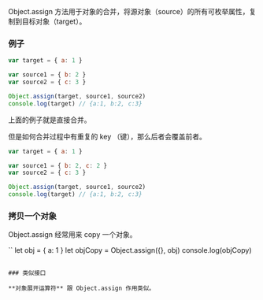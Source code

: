 Object.assign 方法用于对象的合并，将源对象（source）的所有可枚举属性，复制到目标对象（target）。


### 例子

```js
var target = { a: 1 }

var source1 = { b: 2 }
var source2 = { c: 3 }

Object.assign(target, source1, source2)
console.log(target) // {a:1, b:2, c:3}
```

上面的例子就是直接合并。

但是如何合并过程中有重复的 key （键），那么后者会覆盖前者。

```js
var target = { a: 1 }

var source1 = { b: 2, c: 2 }
var source2 = { c: 3 }

Object.assign(target, source1, source2)
console.log(target) // {a:1, b:2, c:3}
```

### 拷贝一个对象

Object.assign 经常用来 copy 一个对象。

``
let obj = { a: 1 }
let objCopy = Object.assign({}, obj)
console.log(objCopy)
```

### 类似接口

**对象展开运算符** 跟 Object.assign 作用类似。
